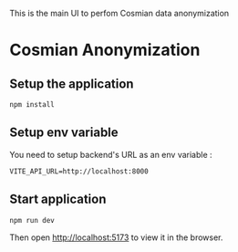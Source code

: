 This is the main UI to perfom Cosmian data anonymization

# Cosmian Anonymization

## Setup the application

```
npm install
```

## Setup env variable

You need to setup backend's URL as an env variable :

```
VITE_API_URL=http://localhost:8000
```

## Start application

```
npm run dev
```

Then open [http://localhost:5173](http://localhost:5173) to view it in the browser.
